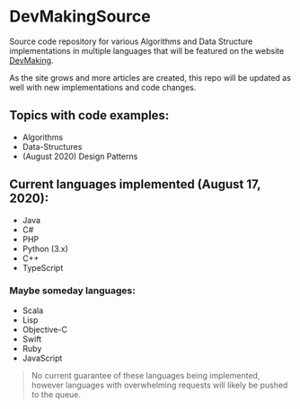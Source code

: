 # DevMakingSource
Source code repository for various Algorithms and Data Structure implementations in multiple languages that will be featured on the website <a href="https://www.devmaking.com">DevMaking</a>.

As the site grows and more articles are created, this repo will be updated as well with new implementations and code changes.

## Topics with code examples:
- Algorithms
- Data-Structures
- (August 2020) Design Patterns

## Current languages implemented (August 17, 2020):
- Java
- C#
- PHP
- Python (3.x)
- C++
- TypeScript


### Maybe someday languages:
- Scala
- Lisp
- Objective-C
- Swift
- Ruby
- JavaScript
> No current guarantee of these languages being implemented, however languages with overwhelming requests will likely be pushed to the queue.
